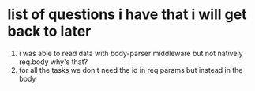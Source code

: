 # list of questions i have that i will get back to later

1. i was able to read data with body-parser middleware but not natively req.body why's that?
2. for all the tasks we don't need the id in req.params but instead in the body

